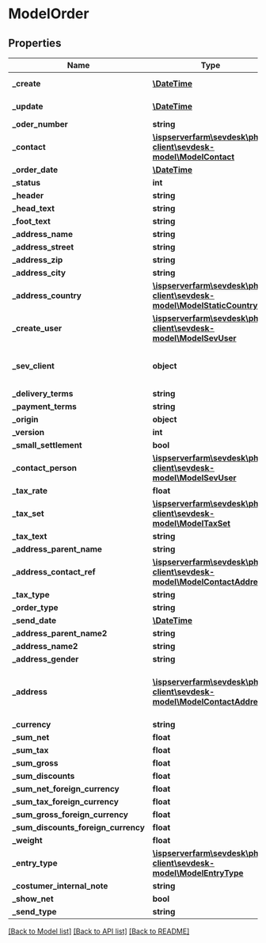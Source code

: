 # ModelOrder

## Properties
Name | Type | Description | Notes
------------ | ------------- | ------------- | -------------
**_create** | [**\DateTime**](\DateTime.md) | date the order was created | [optional] 
**_update** | [**\DateTime**](\DateTime.md) | date the order was last updated | [optional] 
**_oder_number** | **string** |  | [optional] 
**_contact** | [**\ispserverfarm\sevdesk\php-client\sevdesk-model\ModelContact**](ModelContact.md) | the Model_Contact which is linked to the order | [optional] 
**_order_date** | [**\DateTime**](\DateTime.md) |  | [optional] 
**_status** | **int** |  | [optional] 
**_header** | **string** |  | [optional] 
**_head_text** | **string** |  | [optional] 
**_foot_text** | **string** |  | [optional] 
**_address_name** | **string** |  | [optional] 
**_address_street** | **string** |  | [optional] 
**_address_zip** | **string** |  | [optional] 
**_address_city** | **string** |  | [optional] 
**_address_country** | [**\ispserverfarm\sevdesk\php-client\sevdesk-model\ModelStaticCountry**](ModelStaticCountry.md) |  | [optional] 
**_create_user** | [**\ispserverfarm\sevdesk\php-client\sevdesk-model\ModelSevUser**](ModelSevUser.md) |  | [optional] 
**_sev_client** | **object** | sevClient is the unique id every customer has and is used in nearly all operations | [optional] 
**_delivery_terms** | **string** |  | [optional] 
**_payment_terms** | **string** |  | [optional] 
**_origin** | **object** |  | [optional] 
**_version** | **int** |  | [optional] 
**_small_settlement** | **bool** |  | [optional] 
**_contact_person** | [**\ispserverfarm\sevdesk\php-client\sevdesk-model\ModelSevUser**](ModelSevUser.md) | contact person for the order which is a SevUser | [optional] 
**_tax_rate** | **float** |  | [optional] 
**_tax_set** | [**\ispserverfarm\sevdesk\php-client\sevdesk-model\ModelTaxSet**](ModelTaxSet.md) |  | [optional] 
**_tax_text** | **string** |  | [optional] 
**_address_parent_name** | **string** |  | [optional] 
**_address_contact_ref** | [**\ispserverfarm\sevdesk\php-client\sevdesk-model\ModelContactAddress**](ModelContactAddress.md) |  | [optional] 
**_tax_type** | **string** |  | [optional] 
**_order_type** | **string** |  | [optional] 
**_send_date** | [**\DateTime**](\DateTime.md) | date the order was sent | [optional] 
**_address_parent_name2** | **string** |  | [optional] 
**_address_name2** | **string** |  | [optional] 
**_address_gender** | **string** |  | [optional] 
**_address** | [**\ispserverfarm\sevdesk\php-client\sevdesk-model\ModelContactAddress**](ModelContactAddress.md) | concatenation of address attributes acquired from Model_Contact-&gt;Model_ContactAddress | [optional] 
**_currency** | **string** |  | [optional] 
**_sum_net** | **float** |  | [optional] 
**_sum_tax** | **float** |  | [optional] 
**_sum_gross** | **float** |  | [optional] 
**_sum_discounts** | **float** |  | [optional] 
**_sum_net_foreign_currency** | **float** |  | [optional] 
**_sum_tax_foreign_currency** | **float** |  | [optional] 
**_sum_gross_foreign_currency** | **float** |  | [optional] 
**_sum_discounts_foreign_currency** | **float** |  | [optional] 
**_weight** | **float** |  | [optional] 
**_entry_type** | [**\ispserverfarm\sevdesk\php-client\sevdesk-model\ModelEntryType**](ModelEntryType.md) |  | [optional] 
**_costumer_internal_note** | **string** |  | [optional] 
**_show_net** | **bool** |  | [optional] 
**_send_type** | **string** |  | [optional] 

[[Back to Model list]](../README.md#documentation-for-models) [[Back to API list]](../README.md#documentation-for-api-endpoints) [[Back to README]](../README.md)



